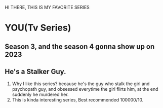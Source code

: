 HI THERE, THIS IS MY FAVORITE SERIES
# YOU(Tv Series)
## Season 3, and the season 4 gonna show up on 2023
## He's a Stalker Guy.
1. Why I like this series? because he's the guy who stalk the girl and psychopath guy, and obsessed everytime the girl flirts him, at the end suddenly he murdered her.
2. This is kinda interesting series, Best recommended 100000/10.
